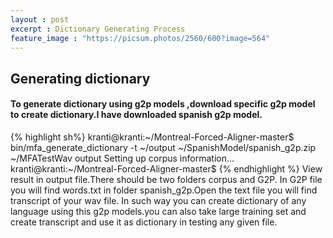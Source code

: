 ```yaml
---
layout : post
excerpt : Dictionary Generating Process
feature_image : "https://picsum.photos/2560/600?image=564"
---
```


## Generating dictionary

#### To generate dictionary using g2p models ,download specific g2p model to create dictionary.I have downloaded spanish g2p model.


{% highlight sh%}
kranti@kranti:~/Montreal-Forced-Aligner-master$ bin/mfa_generate_dictionary -t ~/output ~/SpanishModel/spanish_g2p.zip ~/MFATestWav output
Setting up corpus information...
kranti@kranti:~/Montreal-Forced-Aligner-master$
  {% endhighlight %}
View result in output file.There should be two folders corpus and G2P.
In G2P file you will find words.txt in folder spanish_g2p.Open the text file you will find transcript of your wav file.
In such way you can create dictionary of any language using this g2p models.you can also take large training set and create
transcript and use it as dictionary in testing any given file.
